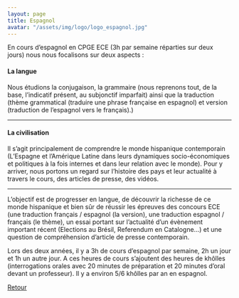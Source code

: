```yaml
---
layout: page
title: Espagnol
avatar: "/assets/img/logo/logo_espagnol.jpg"
---
```


En cours d’espagnol en CPGE ECE (3h par semaine réparties sur deux jours) nous nous focalisons sur deux aspects :


 #### La langue ####

Nous étudions la conjugaison, la grammaire (nous reprenons tout, de la base, l’indicatif présent, au subjonctif imparfait) ainsi que la traduction (thème grammatical (traduire une phrase française en espagnol) et version (traduction de l’espagnol vers le français).)

--- 

 #### La civilisation ####

Il s’agit principalement de comprendre le monde hispanique contemporain (L’Espagne et l’Amérique Latine dans leurs dynamiques socio-économiques et politiques à la fois internes et dans leur relation avec le monde). Pour y arriver, nous portons un regard sur l’histoire des pays et leur actualité à travers le cours, des articles de presse, des vidéos.

---

L’objectif est de progresser en langue, de découvrir la richesse de ce monde hispanique et bien sûr de réussir les épreuves des concours ECE (une traduction français / espagnol (la version), une traduction espagnol / français (le thème), un essai portant sur l’actualité d’un évènement important récent (Elections au Brésil, Referendum en Catalogne…) et une question de compréhension d’article de presse contemporain.


Lors des deux années, il y a 3h de cours d’espagnol par semaine, 2h un jour et 1h un autre jour. A ces heures de cours s’ajoutent des heures de khôlles (interrogations orales avec 20 minutes de préparation et 20 minutes d’oral devant un professeur). Il y a environ 5/6 khôlles par an en espagnol.

[Retour](/matieres)
